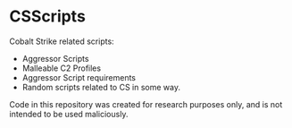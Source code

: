 # CSScripts
Cobalt Strike related scripts:
- Aggressor Scripts
- Malleable C2 Profiles
- Aggressor Script requirements
- Random scripts related to CS in some way.

Code in this repository was created for research purposes only, and is not intended to be used maliciously.
